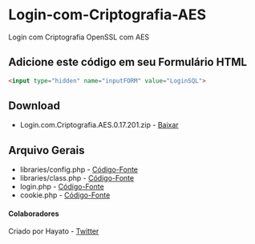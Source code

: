 # Login-com-Criptografia-AES
Login com Criptografia OpenSSL com AES

## Adicione este código em seu Formulário HTML
```html
<input type="hidden" name="inputFORM" value="LoginSQL">
```
## Download
- Login.com.Criptografia.AES.0.17.201.zip - [Baixar](https://github.com/joaopauloCODE/Login-com-Criptografia-AES/releases/download/0.17.201/Login.com.Criptografia.AES.0.17.201.zip)

## Arquivo Gerais
- libraries/config.php - [Código-Fonte](libraries/config.php)
- libraries/class.php - [Código-Fonte](libraries/class.php)
- login.php - [Código-Fonte](login.php)
- cookie.php - [Código-Fonte](cookie.php)

#### Colaboradores
Criado por Hayato - [Twitter](https://twitter.com/joaopauloCODE)
